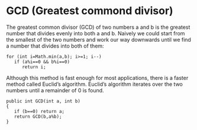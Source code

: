 # GCD (Greatest commond divisor)

The greatest common divisor (GCD) of two numbers a and b is the greatest number that divides evenly into both a and b. Naively we could start from the smallest of the two numbers and work our way downwards until we find a number that divides into both of them:

```
for (int i=Math.min(a,b); i>=1; i--)
   if (a%i==0 && b%i==0)
      return i;
```

Although this method is fast enough for most applications, there is a faster method called Euclid’s algorithm. Euclid’s algorithm iterates over the two numbers until a remainder of 0 is found.

```
public int GCD(int a, int b)
{
   if (b==0) return a;
   return GCD(b,a%b);
}
```
